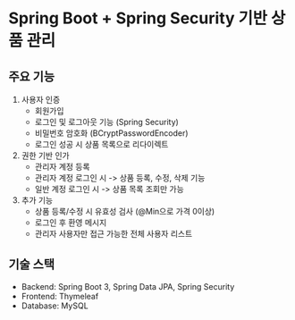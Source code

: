 # Spring Boot + Spring Security 기반 상품 관리

## 주요 기능
1. 사용자 인증
   - 회원가입
   - 로그인 및 로그아웃 기능 (Spring Security)
   - 비밀번호 암호화 (BCryptPasswordEncoder)
   - 로그인 성공 시 상품 목록으로 리다이렉트
3. 권한 기반 인가
   - 관리자 계정 등록
   - 관리자 계정 로그인 시 -> 상품 등록, 수정, 삭제 기능
   - 일반 계정 로그인 시 -> 상품 목록 조회만 가능
5. 추가 기능
   - 상품 등록/수정 시 유효성 검사 (@Min으로 가격 0이상)
   - 로그인 후 환영 메시지
   - 관리자 사용자만 접근 가능한 전체 사용자 리스트

## 기술 스택
- Backend: Spring Boot 3, Spring Data JPA, Spring Security
- Frontend: Thymeleaf
- Database: MySQL
